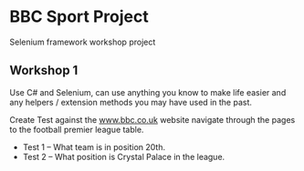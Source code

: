 # BBC Sport Project
Selenium framework workshop project

## Workshop 1
Use C# and Selenium, can use anything you know to make life easier and any helpers / extension methods you may have used in the past.

Create Test against the www.bbc.co.uk website navigate through the pages to the football premier league table.
- Test 1 – What team is in position 20th.
- Test 2 – What position is Crystal Palace in the league.